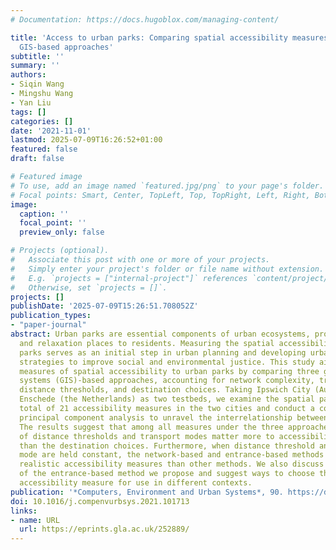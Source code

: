 ```yaml
---
# Documentation: https://docs.hugoblox.com/managing-content/

title: 'Access to urban parks: Comparing spatial accessibility measures using three
  GIS-based approaches'
subtitle: ''
summary: ''
authors:
- Siqin Wang
- Mingshu Wang
- Yan Liu
tags: []
categories: []
date: '2021-11-01'
lastmod: 2025-07-09T16:26:52+01:00
featured: false
draft: false

# Featured image
# To use, add an image named `featured.jpg/png` to your page's folder.
# Focal points: Smart, Center, TopLeft, Top, TopRight, Left, Right, BottomLeft, Bottom, BottomRight.
image:
  caption: ''
  focal_point: ''
  preview_only: false

# Projects (optional).
#   Associate this post with one or more of your projects.
#   Simply enter your project's folder or file name without extension.
#   E.g. `projects = ["internal-project"]` references `content/project/deep-learning/index.md`.
#   Otherwise, set `projects = []`.
projects: []
publishDate: '2025-07-09T15:26:51.708052Z'
publication_types:
- "paper-journal"
abstract: Urban parks are essential components of urban ecosystems, providing recreation
  and relaxation places to residents. Measuring the spatial accessibility to urban
  parks serves as an initial step in urban planning and developing urban development
  strategies to improve social and environmental justice. This study aims to evaluate
  measures of spatial accessibility to urban parks by comparing three geographic information
  systems (GIS)-based approaches, accounting for network complexity, transport modes,
  distance thresholds, and destination choices. Taking Ipswich City (Australia) and
  Enschede (the Netherlands) as two testbeds, we examine the spatial patterns of a
  total of 21 accessibility measures in the two cities and conduct a correlation and
  principal component analysis to unravel the interrelationship between these measures.
  The results suggest that among all measures under the three approaches, the selection
  of distance thresholds and transport modes matter more to accessibility measures
  than the destination choices. Furthermore, when distance threshold and transport
  mode are held constant, the network-based and entrance-based methods provide more
  realistic accessibility measures than other methods. We also discuss the generality
  of the entrance-based method we propose and suggest ways to choose the most appropriate
  accessibility measure for use in different contexts.
publication: '*Computers, Environment and Urban Systems*, 90. https://doi.org/10.1016/j.compenvurbsys.2021.101713'
doi: 10.1016/j.compenvurbsys.2021.101713
links:
- name: URL
  url: https://eprints.gla.ac.uk/252889/
---
```

